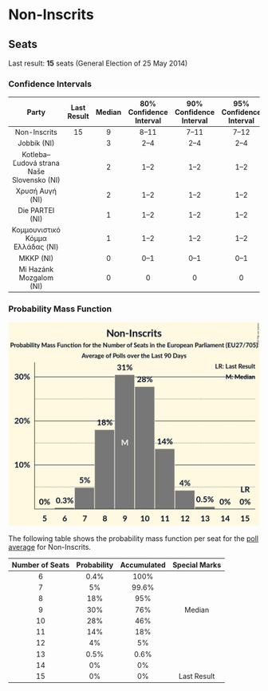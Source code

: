 # Non-Inscrits

## Seats

Last result: **15** seats (General Election of 25 May 2014)

### Confidence Intervals

| Party | Last Result | Median | 80% Confidence Interval | 90% Confidence Interval | 95% Confidence Interval | 99% Confidence Interval |
|:-----:|:-----------:|:------:|:-----------------------:|:-----------------------:|:-----------------------:|:-----------------------:|
| Non-Inscrits | 15 | 9 | 8–11 | 7–11 | 7–12 | 7–13 |
| Jobbik (NI) | | 3 | 2–4 | 2–4 | 2–4 | 2–4 |
| Kotleba–Ľudová strana Naše Slovensko (NI) | | 2 | 1–2 | 1–2 | 1–2 | 1–2 |
| Χρυσή Αυγή (NI) | | 2 | 1–2 | 1–2 | 1–2 | 1–2 |
| Die PARTEI (NI) | | 1 | 1–2 | 1–2 | 1–2 | 0–2 |
| Κομμουνιστικό Κόμμα Ελλάδας (NI) | | 1 | 1–2 | 1–2 | 1–2 | 1–2 |
| MKKP (NI) | | 0 | 0–1 | 0–1 | 0–1 | 0–1 |
| Mi Hazánk Mozgalom (NI) | | 0 | 0 | 0 | 0 | 0 |

### Probability Mass Function

![Graph with seats probability mass function not yet produced](average-2019-03-31-seats-pmf-non-inscrits.png "Seats Probability Mass Function")

The following table shows the probability mass function per seat for the [poll average](average-2019-03-31.html) for Non-Inscrits.

| Number of Seats | Probability | Accumulated | Special Marks |
|:---------------:|:-----------:|:-----------:|:-------------:|
| 6 | 0.4% | 100% |  |
| 7 | 5% | 99.6% |  |
| 8 | 18% | 95% |  |
| 9 | 30% | 76% | Median |
| 10 | 28% | 46% |  |
| 11 | 14% | 18% |  |
| 12 | 4% | 5% |  |
| 13 | 0.5% | 0.6% |  |
| 14 | 0% | 0% |  |
| 15 | 0% | 0% | Last Result |


